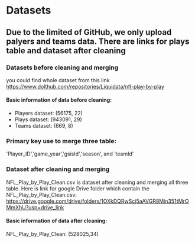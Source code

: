 # Datasets
## Due to the limited of GitHub, we only upload palyers and teams data. There are links for plays table and dataset after cleaning
### Datasets before cleaning and merging   
you could find whole dataset from this link https://www.dolthub.com/repositories/Liquidata/nfl-play-by-play  
#### Basic information of data before cleaning:
 - Players dataset: (56175, 22)
 - Plays dataset: (943091, 29)
 - Teams dataset: (669, 8)  
### Primary key use to merge three table: 
'Player_ID','game_year','gsisId','season’, and ‘teamId’ 
### Dataset after cleaning and merging
NFL_Play_by_Play_Clean.csv is dataset after cleaning and merging all three table. 
Here is link for google Drive folder which contain the NFL_Play_by_Play_Clean.csv: https://drive.google.com/drive/folders/1OXkDQRwScj5aAVGR8Min351tMrOMmXhU?usp=drive_link
#### Basic information of data after cleaning:
NFL_Play_by_Play_Clean: (528025,34)


